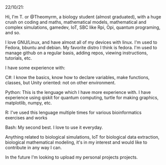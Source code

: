 22/10/21:

Hi, I'm T. or @Theomyrm, a biology student (almost graduated), with a huge crush on coding and maths, mathematical models, mathematical and complex simulations, gamedev, IoT, SBC 
like Rpi, Opi, quantum programing, and so. 

I love GNU/Linux, and have almost all of my devices with linux. I'm used to Fedora, bbuntu and debian. My favorite distro I think is fedora. I'm used to manage github on a regular 
basis, adding repos, viewing instructions, tutorials, etc.

I have some experience with:

C#: I know the basics, know how to declare variables, make functions, classes, but Unity oriented: not on other environment.

Python: This is the lenguage which I have more experience with. I have experience using qiskit for quantum computing, turtle for making graphics, matplotlib, numpy, etc.

R: I've used this lenguage multiple times for various bioinformatics exercises and works

Bash: My second best. I love to use it everyday.

Anything related to biological simulations, IoT for biological data extraction, biological mathematical modeling, it's in my interest and would like to contribute in any way I 
can.

In the future I'm looking to upload my personal projects projects.


<!---
Theomyrm/Theomyrm is a ✨ special ✨ repository because its `README.md` (this file) appears on your GitHub profile.
You can click the Preview link to take a look at your changes.
--->
